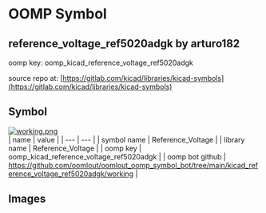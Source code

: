 # OOMP Symbol  
## reference_voltage_ref5020adgk  by arturo182  
  
oomp key: oomp_kicad_reference_voltage_ref5020adgk  
  
source repo at: [https://gitlab.com/kicad/libraries/kicad-symbols](https://gitlab.com/kicad/libraries/kicad-symbols)  
## Symbol  
  
[![working.png](working_600.png)](working.png)  
| name | value | 
| --- | --- | 
| symbol name | Reference_Voltage | 
| library name | Reference_Voltage | 
| oomp key | oomp_kicad_reference_voltage_ref5020adgk | 
| oomp bot github | https://github.com/oomlout/oomlout_oomp_symbol_bot/tree/main/kicad_reference_voltage_ref5020adgk/working | 
## Images  
